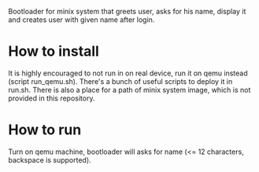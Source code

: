 Bootloader for minix system that greets user, asks for his name, display it and creates user with given name after login.

# How to install
It is highly encouraged to not run in on real device, run it on qemu instead (script run_qemu.sh).
There's a bunch of useful scripts to deploy it in run.sh. There is also a place for a path of minix system image, which is not provided in this repository. 

# How to run
Turn on qemu machine, bootloader will asks for name (<= 12 characters, backspace is supported).

